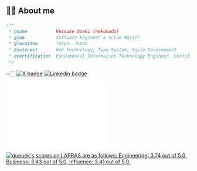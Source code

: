 ## 🥷🏻 About me

```javascript
/**
 * @name           Keisuke Ozeki (nekonado)
 * @job            Software Engineer & Scrum Master
 * @location       Tokyo, Japan
 * @interest       Web Technology, Type System, Agile Development
 * @certification  Fundamental Information Technology Engineer, Certified ScrumMaster®
 */
```

👉🏻 <a href="https://twitter.com/nekonadocat" target="_blank" rel="noopener noreferrer"><img alt="X badge" src="https://img.shields.io/twitter/follow/nekonadocat?style=social"></a> <a href="https://www.linkedin.com/in/keisuke-ozeki-073a44307/" target="_blank" rel="noopener noreferrer"><img alt="Linkedin badge" src="https://img.shields.io/badge/-LinkedIn-blue?style=flat-square&logo=Linkedin&logoColor=white"></a>

<div id="activities">
<img src="https://raw.githubusercontent.com/nekonado/nekonado/main/github-metrics.svg" width="55%" align="left">
<!--START_SECTION:lapras-card-->
<p ><a href="https://lapras.com/public/queuek" target="_blank" rel="noopener noreferrer"><img alt="queuek's scores on LAPRAS are as follows: Engineering: 3.74 out of 5.0, Business: 3.43 out of 5.0, Influence: 3.41 out of 5.0." src="https://lapras-card-generator.vercel.app/api/svg?e=3.74&b=3.43&i=3.41&b1=%23232323&b2=%236d6d6d&i1=%23212121&i2=%23818181&l=en" width="40%" ></a></p>
<!--END_SECTION:lapras-card-->
</div>

